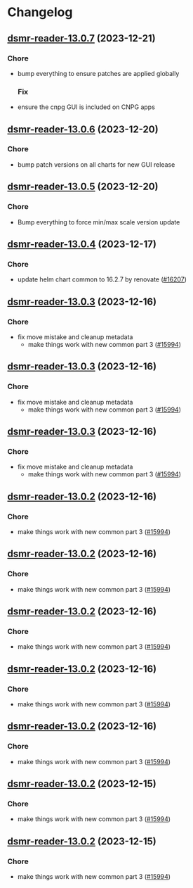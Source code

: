 # Changelog



## [dsmr-reader-13.0.7](https://github.com/truecharts/charts/compare/dsmr-reader-13.0.6...dsmr-reader-13.0.7) (2023-12-21)

### Chore

- bump everything to ensure patches are applied globally
  
  ### Fix

- ensure the cnpg GUI is included on CNPG apps
  
  


## [dsmr-reader-13.0.6](https://github.com/truecharts/charts/compare/dsmr-reader-13.0.5...dsmr-reader-13.0.6) (2023-12-20)

### Chore

- bump patch versions on all charts for new GUI release
  
  


## [dsmr-reader-13.0.5](https://github.com/truecharts/charts/compare/dsmr-reader-13.0.4...dsmr-reader-13.0.5) (2023-12-20)

### Chore

- Bump everything to force min/max scale version update
  
  


## [dsmr-reader-13.0.4](https://github.com/truecharts/charts/compare/dsmr-reader-13.0.3...dsmr-reader-13.0.4) (2023-12-17)

### Chore

- update helm chart common to 16.2.7 by renovate ([#16207](https://github.com/truecharts/charts/issues/16207))
  
  


## [dsmr-reader-13.0.3](https://github.com/truecharts/charts/compare/dsmr-reader-12.0.3...dsmr-reader-13.0.3) (2023-12-16)

### Chore

- fix move mistake and cleanup metadata
  - make things work with new common part 3 ([#15994](https://github.com/truecharts/charts/issues/15994))
  
  


## [dsmr-reader-13.0.3](https://github.com/truecharts/charts/compare/dsmr-reader-12.0.3...dsmr-reader-13.0.3) (2023-12-16)

### Chore

- fix move mistake and cleanup metadata
  - make things work with new common part 3 ([#15994](https://github.com/truecharts/charts/issues/15994))
  
  


## [dsmr-reader-13.0.3](https://github.com/truecharts/charts/compare/dsmr-reader-12.0.3...dsmr-reader-13.0.3) (2023-12-16)

### Chore

- fix move mistake and cleanup metadata
  - make things work with new common part 3 ([#15994](https://github.com/truecharts/charts/issues/15994))
  
  


## [dsmr-reader-13.0.2](https://github.com/truecharts/charts/compare/dsmr-reader-12.0.3...dsmr-reader-13.0.2) (2023-12-16)

### Chore

- make things work with new common part 3 ([#15994](https://github.com/truecharts/charts/issues/15994))
  
  


## [dsmr-reader-13.0.2](https://github.com/truecharts/charts/compare/dsmr-reader-12.0.3...dsmr-reader-13.0.2) (2023-12-16)

### Chore

- make things work with new common part 3 ([#15994](https://github.com/truecharts/charts/issues/15994))
  
  


## [dsmr-reader-13.0.2](https://github.com/truecharts/charts/compare/dsmr-reader-12.0.3...dsmr-reader-13.0.2) (2023-12-16)

### Chore

- make things work with new common part 3 ([#15994](https://github.com/truecharts/charts/issues/15994))
  
  


## [dsmr-reader-13.0.2](https://github.com/truecharts/charts/compare/dsmr-reader-12.0.3...dsmr-reader-13.0.2) (2023-12-16)

### Chore

- make things work with new common part 3 ([#15994](https://github.com/truecharts/charts/issues/15994))
  
  


## [dsmr-reader-13.0.2](https://github.com/truecharts/charts/compare/dsmr-reader-12.0.3...dsmr-reader-13.0.2) (2023-12-16)

### Chore

- make things work with new common part 3 ([#15994](https://github.com/truecharts/charts/issues/15994))
  
  


## [dsmr-reader-13.0.2](https://github.com/truecharts/charts/compare/dsmr-reader-12.0.3...dsmr-reader-13.0.2) (2023-12-15)

### Chore

- make things work with new common part 3 ([#15994](https://github.com/truecharts/charts/issues/15994))
  
  


## [dsmr-reader-13.0.2](https://github.com/truecharts/charts/compare/dsmr-reader-12.0.3...dsmr-reader-13.0.2) (2023-12-15)

### Chore

- make things work with new common part 3 ([#15994](https://github.com/truecharts/charts/issues/15994))
  
  